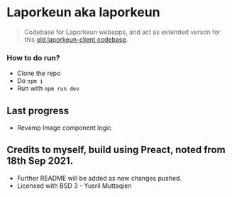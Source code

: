 # **Laporkeun aka laporkeun**

> Codebase for Laporkeun webapps, and act as extended verson for this [old laporkeun-client codebase](https://github.com/DrDhemm/laporkeun-client).

### How to do run?

- Clone the repo
- Do `npm i`
- Run with `npm run dev`

## Last progress

- Revamp Image component logic

## Credits to myself, build using Preact, noted from 18th Sep 2021.

- Further README will be added as new changes pushed.
- Licensed with BSD 3 - Yusril Muttaqien
